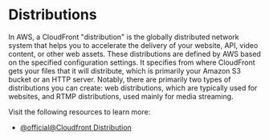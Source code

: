 # Distributions

In AWS, a CloudFront "distribution" is the globally distributed network system that helps you to accelerate the delivery of your website, API, video content, or other web assets. These distributions are defined by AWS based on the specified configuration settings. It specifies from where CloudFront gets your files that it will distribute, which is primarily your Amazon S3 bucket or an HTTP server. Notably, there are primarily two types of distributions you can create: web distributions, which are typically used for websites, and RTMP distributions, used mainly for media streaming.

Visit the following resources to learn more:

- [@official@Cloudfront Distribution](https://docs.aws.amazon.com/AmazonCloudFront/latest/DeveloperGuide/distribution-working-with.html)
